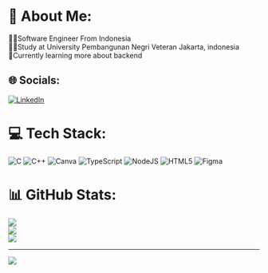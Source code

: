 
# 💫 About Me:
👨‍💻Software Engineer From Indonesia<br/>
🧑‍🎓Study at University Pembangunan Negri Veteran Jakarta, indonesia<br/>
🤖Currently learning more about backend<br/>


## 🌐 Socials:
[![LinkedIn](https://img.shields.io/badge/LinkedIn-%230077B5.svg?logo=linkedin&logoColor=white)](/https://www.https://www.linkedin.com/in/aqil-syafiq-106926285/) 

# 💻 Tech Stack:
![C](https://img.shields.io/badge/c-%2300599C.svg?style=for-the-badge&logo=c&logoColor=white) ![C++](https://img.shields.io/badge/c++-%2300599C.svg?style=for-the-badge&logo=c%2B%2B&logoColor=white) ![Canva](https://img.shields.io/badge/Canva-%2300C4CC.svg?style=for-the-badge&logo=Canva&logoColor=white) ![TypeScript](https://img.shields.io/badge/typescript-%23007ACC.svg?style=for-the-badge&logo=typescript&logoColor=white) ![NodeJS](https://img.shields.io/badge/node.js-6DA55F?style=for-the-badge&logo=node.js&logoColor=white) ![HTML5](https://img.shields.io/badge/html5-%23E34F26.svg?style=for-the-badge&logo=html5&logoColor=white) ![Figma](https://img.shields.io/badge/figma-%23F24E1E.svg?style=for-the-badge&logo=figma&logoColor=white)
# 📊 GitHub Stats:
![](https://github-readme-stats.vercel.app/api?username=AqielSyafiq&theme=dark&hide_border=false&include_all_commits=false&count_private=false)<br/>
![](https://nirzak-streak-stats.vercel.app/?user=AqielSyafiq&theme=dark&hide_border=false)<br/>
![](https://github-readme-stats.vercel.app/api/top-langs/?username=AqielSyafiq&theme=dark&hide_border=false&include_all_commits=false&count_private=false&layout=compact)

---
[![](https://visitcount.itsvg.in/api?id=AqielSyafiq&icon=0&color=0)](https://visitcount.itsvg.in)

<!-- Proudly created with GPRM ( https://gprm.itsvg.in ) -->
